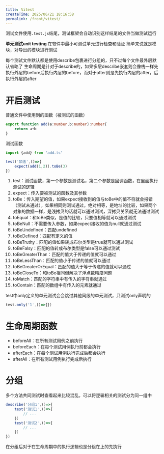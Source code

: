 ```yaml
---
title: Vitest
createTime: 2025/06/21 18:16:58
permalink: /front/vitest/
---
```

测试文件使用`.test.js`结尾，测试框架会自动识别这样结尾的文件当做测试运行

**单元测试unit testing**
在软件中最小可测试单元进行检查和验证
简单来说就是模块，对导出的模块进行测试

每个测试文件默认都是使用describe包裹进行分组的，只不过每个文件最外层默认省略了
生命周期是针对于describe的，如果多层describe嵌套则会像栈一样先执行外层的before后执行内层的before，而对于after则是先执行内层的after，后执行外层的after


# 开启测试
普通文件中使用到的函数（被测试的函数）
```ts
export function add(a:number,b:number):number{
	return a+b
}
```

测试函数
```ts
import {add} from 'add.ts'

test('加法',()=>{
	expect(add(1,2)).toBe(3)
})
```

1. test：测试函数，第一个参数是测试名，第二个参数是回调函数，在里面执行测试的逻辑
2. expect：传入要被测试的函数及其参数
3. toBe：传入期望的值，如果expect接收到的值与toBe中的值不符就会报错（测试未通过），如果相同则测试通过。绝对相等，是地址的比较，如果两个对象的数据一样，是浅拷贝的话就可以通过测试，深拷贝关系就无法通过测试
4. toEqual：和toBe类似，是值的比较，只要值相等就可以通过测试
5. toBeNull：不需要传入参数，如果expect接收的值为null就通过测试
6. toBeUndefined：匹配undefined
7. toBeDefined：匹配有定义的值
8. toBeTruthy：匹配的值如果转成布尔类型是true就可以通过测试
9. toBeFalsy：匹配的值转成布尔类型是false可以通过测试
10. toBeGreaterThan：匹配的值大于传递的值就可以通过
11. toBeLessThan：匹配的值小于传递的值就可以通过
12. toBeGreaterOrEqual：匹配的值大于等于传递的值就可以通过
13. toBeCloseTo：和toBe相同但解决了浮点数精度问题
14. toMatch：匹配的字符串中有传入的字符串就通过
15. toContain：匹配的数组中有传入的元素就通过

test中only定义的单元测试会会跳过其他同级的单元测试，只测试only声明的
```ts
test.only('1',()=>{})
```
# 生命周期函数
- beforeAll：在所有测试用例之前执行
- beforeEach：在每个测试用例执行前都会执行
- afterEach：在每个测试用例执行完成后都会执行
- afterAll：在所有测试用例执行完成后执行

# 分组
多个方法共同测试时查看起来比较混乱，可以将逻辑相关的测试分为同一组中
```ts
describe('分组1',()=>{
	test('测试1',()=>{
		// ...
	})
	test('测试2',()=>{
		// ...
	})
})
```
在分组后对于在生命周期中的执行逻辑也是分组在上的先执行
